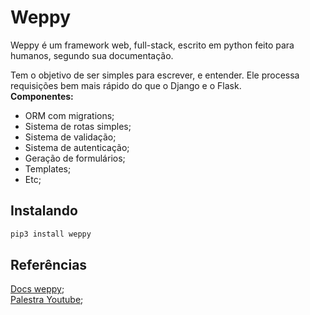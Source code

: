 # Weppy
  
Weppy é um framework web, full-stack, escrito em python feito para humanos, segundo sua documentação.  

Tem o objetivo de ser simples para escrever, e entender. Ele processa requisições bem mais rápido do que o Django e o Flask.  
**Componentes:**  

- ORM com migrations;  
- Sistema de rotas simples;  
- Sistema de validação;  
- Sistema de autenticação;  
- Geração de formulários;
- Templates;
- Etc;
  
## Instalando
  
```py 
pip3 install weppy
```  

## Referências
  
[Docs weppy](http://weppy.org/docs/latest);  
[Palestra Youtube](https://youtu.be/VTA46m3f-6w);  



